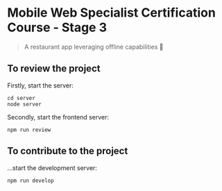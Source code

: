 # Mobile Web Specialist Certification Course - Stage 3

> A restaurant app leveraging offline capabilities 🍕

## To review the project

Firstly, start the server:

```shell
cd server
node server
```

Secondly, start the frontend server:

```shell
npm run review
```

## To contribute to the project

...start the development server:

```shell
npm run develop
```
